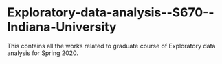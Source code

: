 # Exploratory-data-analysis--S670--Indiana-University
This contains all the works related to graduate course of Exploratory data analysis for Spring 2020.
